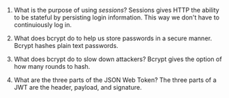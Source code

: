 <!-- Answers to the Short Answer Essay Questions go here -->

1. What is the purpose of using _sessions_?
Sessions gives HTTP the ability to be stateful by persisting login information. This way we don't have to continuiously log in.

2. What does bcrypt do to help us store passwords in a secure manner.
Bcrypt hashes plain text passwords.

3. What does bcrypt do to slow down attackers?
Bcrypt gives the option of how many rounds to hash.

4. What are the three parts of the JSON Web Token?
The three parts of a JWT are the header, payload, and signature.
